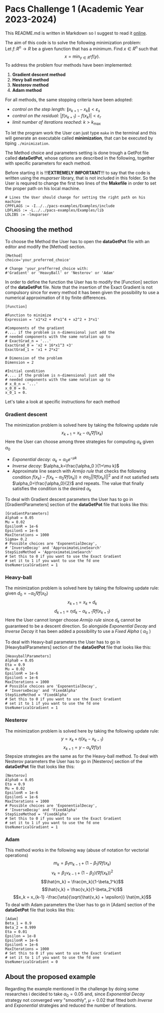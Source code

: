 # Pacs Challenge 1 (Academic Year 2023-2024)
This README.md is written in Markdown so I suggest to read it [online](https://github.com/yeshua-g/PACS_C1/blob/main/README.md).

The aim of this code is to solve the following minimization problem:\
Let $f\colon R^n\to R$ be a given function that has a minimum. Find $x\in R^n$ such that\
$$x = \min_{y \in R^n} f(y).$$
To address the problem four methods have been implemented:
1. **Gradient descent method**
2. **Hevy ball method**
3. **Nesterov method**
4. **Adam method**

For all methods, the same stopping criteria have been adopted:
* *control on the step length:* $\lVert x_{k+1} - x_k \rVert < \varepsilon_s$
* *control on the residual:*  $|f(x_{k+1}) - f(x_k) | < \varepsilon_r$
* *limit number of iterations reached:* $k > k_{\max}$

To let the program work the User can just type `make` in the terminal and this will generate an executable called **minimization**, that can be executed by tiping `./minimization`.

The Method choice and parameters setting is done trough a GetPot file called **dataGetPot**, whose options are described in the following, together with specific parameters for each method.

Before starting it is !!!**EXTREMELY IMPORTANT**!!! to say that the code is written using the *muparser* library, that is not included in this folder. So the User is required to change the first two lines of the **Makefile** in order to set the proper path on his local machine.
```
# Lines the User should change for setting the right path on his machine 
CPPFLAGS := -I../../pacs-examples/Examples/include
LDFLAGS := -L../../pacs-examples/Examples/lib
LDLIBS := -lmuparser
```
## Choosing the method
To choose the Method the User has to open the **dataGetPot** file with an editor and modify the [Method] section. 
```
[Method]
choice='your_preferred_choice'

# Change 'your_prefferred_choice with:
#'Gradient' or 'HeavyBall' or 'Nesterov' or 'Adam'
```
In order to define the function the User has to modify the [Function] section of the **dataGetPot** file. Note that the insertion of the Exact Gradient is not compulsory since for every method it has been given the possibility to use a numerical approximation of it by finite differences.
```
[Function]

#Function to minimize
Expression = 'x1*x2 + 4*x1^4 + x2^2 + 3*x1'

#Components of the gradient 
#.... if the problem is n-dimensional just add the
# needed components with the same notation up to
# ExactGrad_n = '...'
ExactGrad_0 = 'x2 + 16*x1^3 +3'
ExactGrad_1 = 'x1 + 2*x2'

# Dimension of the problem
Dimension = 2

#Initial condition
#.... if the problem is n-dimensional just add the
# needed components with the same notation up to
# x_0_n = '...'
x_0_0 = 0.
x_0_1 = 0.
```
Let's take a look at specific instructions for each method

### Gradient descent
The minimization problem is solved here by taking the following update rule $$x_{k+1} = x_k - \alpha_k \nabla f(x_k)$$
Here the User can choose among three strategies for computing $\alpha_k$ given $\alpha_0$
* *Exponential decay:* $\alpha_k=\alpha_0 e^{-\mu k}$
* *Inverse decay:* $\alpha_k=\frac{\alpha_0 }{1+\mu k}$
* Approximate line search with *Armijo rule* that checks the following condition $f(x_k)-f(x_k-\alpha_0 \nabla f(x_k)) \ge \sigma \alpha_0 || \nabla f(x_k) ||^2$ and if not satisfied sets $\alpha_0=\frac{\alpha_0}{2}$ and repeats. The value that finally satisfies the condition is the desired $\alpha_k$

To deal with Gradient descent parameters the User has to go in [GradientParameters] section of the **dataGetPot** file that looks like this:
```
[GradientParameters]
Alpha0 = 0.05
Mu = 0.02
EpsilonR = 1e-6
EpsilonS = 1e-6
MaxIterations = 1000
Sigma= 0.2
# Possible choices are 'ExponentialDecay',
# 'InverseDecay' and 'ApproximateLineSearch'
StepSizeMethod = 'ApproximateLineSearch'
# Set this to 0 if you want to use the Exact Gradient
# set it to 1 if you want to use the fd one
UseNumericalGradient = 1
```
### Heavy-ball 
The minimization problem is solved here by taking the following update rule:\
given $d_0 = -\alpha_0 \nabla f(x_0)$ $$x_{k+1} = x_k + d_k$$ $$d_{k+1} = \eta d_k - \alpha_{k+1} \nabla f(x_{k+1})$$
Here the User cannot longer choose *Armijo rule* since $d_k$ cannot be guaranteed to be a descent direction. So alongside *Exponential Decay* and *Inverse Decay* it has been added a possibility to use a *Fixed Alpha* ( $\alpha_0$ )

To deal with Heavy-ball parameters the User has to go in [HeavyballParameters] section of the **dataGetPot** file that looks like this:
```
[HeavyballParameters]
Alpha0 = 0.05
Eta = 0.9
Mu = 0.02
EpsilonR = 1e-6
EpsilonS = 1e-6
MaxIterations = 1000
# Possible choices are 'ExponentialDecay',
# 'InverseDecay' and 'FixedAlpha'
StepSizeMethod = 'FixedAlpha'
# Set this to 0 if you want to use the Exact Gradient
# set it to 1 if you want to use the fd one
UseNumericalGradient = 1
```
### Nesterov
The minimization problem is solved here by taking the following update rule:\
 $$y = x_k + \eta (x_k - x_{k-1})$$ $$x_{k+1} = y - \alpha_{k} \nabla f(y)$$
Stepsize strategies are the same as for the Heavy-ball method.
To deal with Nesterov parameters the User has to go in [Nesterov] section of the **dataGetPot** file that looks like this:
```
[Nesterov]
Alpha0 = 0.05
Eta = 0.9
Mu = 0.02
EpsilonR = 1e-6
EpsilonS = 1e-6
MaxIterations = 1000
# Possible choices are 'ExponentialDecay',
# 'InverseDecay' and 'FixedAlpha'
StepSizeMethod = 'FixedAlpha'
# Set this to 0 if you want to use the Exact Gradient
# set it to 1 if you want to use the fd one
UseNumericalGradient = 1
```
### Adam
This method works in the following way (abuse of notation for vectorial operations)
$$m_k = \beta_1 m_{k-1} + (1-\beta_1) \nabla f(x_k)$$
$$v_k = \beta_2 v_{k-1} + (1-\beta_2) (\nabla f(x_k))^2$$
$$\hat{m_k} = \frac{m_k}{1-\beta_1^k}$$
$$\hat{v_k} = \frac{v_k}{1-\beta_2^k}$$
$$x_k = x_{k-1} -\frac{\eta}{\sqrt{\hat{v_k} + \epsilon}} \hat{m_k}$$
To deal with Adam parameters the User has to go in [Adam] section of the **dataGetPot** file that looks like this:
```
[Adam]
Beta_1 = 0.9
Beta_2 = 0.999
Eta = 0.01
Epsilon = 1e-8
EpsilonR = 1e-6
EpsilonS = 1e-6
MaxIterations = 1000
# Set this to 0 if you want to use the Exact Gradient
# set it to 1 if you want to use the fd one
UseNumericalGradient = 0
```
## About the proposed example
Regarding the example mentioned in the challenge by doing some researches i decided to take $\alpha_0=0.05$ and, since *Exponential Decay* strategy not converged very "smoothly", $\mu=0.02$ that fitted both *Inverse* and *Exponential* strategies and reduced the number of iterations.
   
